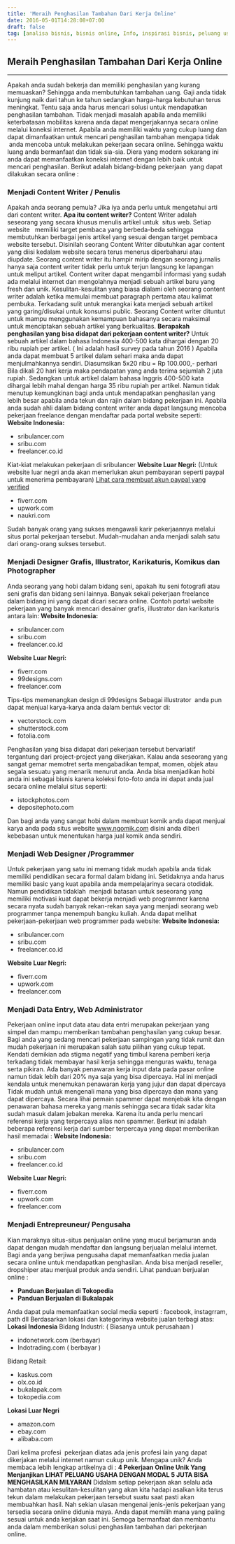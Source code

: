 ```yaml
---
title: 'Meraih Penghasilan Tambahan Dari Kerja Online'
date: 2016-05-01T14:28:08+07:00
draft: false
tag: [analisa bisnis, bisnis online, Info, inspirasi bisnis, peluang usaha, ulasan bisnis]
---
```

## Meraih Penghasilan Tambahan Dari Kerja Online
-----

Apakah anda sudah bekerja dan memiliki penghasilan yang kurang memuaskan? Sehingga anda membutuhkan tambahan uang. Gaji anda tidak kunjung naik dari tahun ke tahun sedangkan harga-harga kebutuhan terus meningkat. Tentu saja anda harus mencari solusi untuk mendapatkan penghasilan tambahan. Tidak menjadi masalah apabila anda memiliki keterbatasan mobilitas karena anda dapat mengerjakannya secara online melalui koneksi internet. Apabila anda memiliki waktu yang cukup luang dan dapat dimanfaatkan untuk mencari penghasilan tambahan mengapa tidak  anda mencoba untuk melakukan pekerjaan secara online. Sehingga waktu luang anda bermanfaat dan tidak sia-sia. Diera yang modern sekarang ini anda dapat memanfaatkan koneksi internet dengan lebih baik untuk mencari penghasilan. Berikut adalah bidang-bidang pekerjaan  yang dapat dilakukan secara online :

### Menjadi Content Writer / Penulis

Apakah anda seorang pemula? Jika iya anda perlu untuk mengetahui arti dari content writer. **Apa itu content writer?** Content Writer adalah seseorang yang secara khusus menulis artikel untuk  situs web. Setiap website   memiliki target pembaca yang berbeda-beda sehingga membutuhkan berbagai jenis artikel yang sesuai dengan target pembaca website tersebut. Disinilah seorang Content Writer dibutuhkan agar content yang diisi kedalam website secara terus menerus diperbaharui atau diupdate. Seorang content writer itu hampir mirip dengan seorang jurnalis hanya saja content writer tidak perlu untuk terjun langsung ke lapangan untuk meliput artikel. Content writer dapat mengambil informasi yang sudah ada melalui internet dan mengolahnya menjadi sebuah artikel baru yang fresh dan unik. Kesulitan-kesulitan yang biasa dialami oleh seorang content writer adalah ketika memulai membuat paragraph pertama atau kalimat pembuka. Terkadang sulit untuk merangkai kata menjadi sebuah artikel yang garing/disukai untuk konsumsi public. Seorang Content writer dituntut untuk mampu menggunakan kemampuan bahasanya secara maksimal untuk menciptakan sebuah artikel yang berkualitas. **Berapakah penghasilan yang bisa didapat dari pekerjaan content writer?** Untuk sebuah artikel dalam bahasa Indonesia 400-500 kata dihargai dengan 20 ribu rupiah per artikel. ( Ini adalah hasil survey pada tahun 2016 ) Apabila anda dapat membuat 5 artikel dalam sehari maka anda dapat menjulmahkannya sendiri. Diasumsikan 5x20 ribu = Rp 100.000,- perhari Bila dikali 20 hari kerja maka pendapatan yang anda terima sejumlah 2 juta rupiah. Sedangkan untuk artikel dalam bahasa Inggris 400-500 kata dihargai lebih mahal dengan harga 35 ribu rupiah per artikel. Namun tidak menutup kemungkinan bagi anda untuk mendapatkan penghasilan yang lebih besar apabila anda tekun dan rajin dalam bidang pekerjaan ini. Apabila anda sudah ahli dalam bidang content writer anda dapat langsung mencoba pekerjaan freelance dengan mendaftar pada portal website seperti: **Website Indonesia:**

*   sribulancer.com
*   sribu.com
*   freelancer.co.id

Kiat-kiat melakukan pekerjaan di sribulancer **Website Luar Negri:** (Untuk website luar negri anda akan memerlukan akun pembayaran seperti paypal untuk menerima pembayaran) [Lihat cara membuat akun paypal yang verified](/cara-membuat-akun-paypal-verified/)

*   fiverr.com
*   upwork.com
*   naukri.com

Sudah banyak orang yang sukses mengawali karir pekerjaannya melalui situs portal pekerjaan tersebut. Mudah-mudahan anda menjadi salah satu dari orang-orang sukses tersebut.

### Menjadi Designer Grafis, Illustrator, Karikaturis, Komikus dan Photographer

Anda seorang yang hobi dalam bidang seni, apakah itu seni fotografi atau seni grafis dan bidang seni lainnya. Banyak sekali pekerjaan freelance dalam bidang ini yang dapat dicari secara online. Contoh portal website pekerjaan yang banyak mencari desainer grafis, illustrator dan karikaturis antara lain: **Website Indonesia:**

*   sribulancer.com
*   sribu.com
*   freelancer.co.id

**Website Luar Negri:**

*   fiverr.com
*   99designs.com
*   freelancer.com

Tips-tips memenangkan design di 99designs Sebagai illustrator  anda pun dapat menjual karya-karya anda dalam bentuk vector di:

*   vectorstock.com
*   shutterstock.com
*   fotolia.com

Penghasilan yang bisa didapat dari pekerjaan tersebut bervariatif tergantung dari project-project yang dikerjakan. Kalau anda seseorang yang sangat gemar memotret serta mengabadikan tempat, momen, objek atau segala sesuatu yang menarik menurut anda. Anda bisa menjadikan hobi anda ini sebagai bisnis karena koleksi foto-foto anda ini dapat anda jual secara online melalui situs seperti:

*   istockphotos.com
*   depositephoto.com

Dan bagi anda yang sangat hobi dalam membuat komik anda dapat menjual karya anda pada situs website www.ngomik.com disini anda diberi kebebasan untuk menentukan harga jual komik anda sendiri.

### Menjadi Web Designer /Programmer

Untuk pekerjaan yang satu ini memang tidak mudah apabila anda tidak memiliki pendidikan secara formal dalam bidang ini. Setidaknya anda harus memiliki basic yang kuat apabila anda mempelajarinya secara otodidak. Namun pendidikan tidaklah  menjadi batasan untuk seseorang yang memiliki motivasi kuat dapat bekerja menjadi web programmer karena secara nyata sudah banyak rekan-rekan saya yang menjadi seorang web programmer tanpa menempuh bangku kuliah. Anda dapat melihat pekerjaan-pekerjaan web programmer pada website: **Website Indonesia:**

*   sribulancer.com
*   sribu.com
*   freelancer.co.id

**Website Luar Negri:**

*   fiverr.com
*   upwork.com
*   freelancer.com

### Menjadi Data Entry, Web Administrator

Pekerjaan online input data atau data entri merupakan pekerjaan yang simpel dan mampu memberikan tambahan penghasilan yang cukup besar. Bagi anda yang sedang mencari pekerjaan sampingan yang tidak rumit dan mudah pekerjaan ini merupakan salah satu pilihan yang cukup tepat. Kendati demikian ada stigma negatif yang timbul karena pemberi kerja terkadang tidak membayar hasil kerja sehingga menguras waktu, tenaga serta pikiran. Ada banyak penawaran kerja input data pada pasar online namun tidak lebih dari 20% nya saja yang bisa dipercaya. Hal ini menjadi kendala untuk menemukan penawaran kerja yang jujur dan dapat dipercaya Tidak mudah untuk mengenali mana yang bisa dipercaya dan mana yang dapat dipercaya. Secara lihai pemain spammer dapat menjebak kita dengan penawaran bahasa mereka yang manis sehingga secara tidak sadar kita sudah masuk dalam jebakan mereka. Karena itu anda perlu mencari referensi kerja yang terpercaya alias non spammer. Berikut ini adalah beberapa referensi kerja dari sumber terpercaya yang dapat memberikan hasil memadai : **Website Indonesia:**

*   sribulancer.com
*   sribu.com
*   freelancer.co.id

**Website Luar Negri:**

*   fiverr.com
*   upwork.com
*   freelancer.com

### Menjadi Entrepreuneur/ Pengusaha

Kian maraknya situs-situs penjualan online yang mucul berjamuran anda dapat dengan mudah mendaftar dan langsung berjualan melalui internet. Bagi anda yang berjiwa pengusaha dapat memanfaatkan media jualan secara online untuk mendapatkan penghasilan. Anda bisa menjadi reseller, dropshiper atau menjual produk anda sendiri. Lihat panduan berjualan online :

*   **Panduan Berjualan di Tokopedia**
*   **Panduan Berjualan di Bukalapak**

Anda dapat pula memanfaatkan social media seperti : facebook, instagrram, path dll Berdasarkan lokasi dan kategorinya website jualan terbagi atas: **Lokasi Indonesia** Bidang Industri: ( Biasanya untuk perusahaan )

*   indonetwork.com (berbayar)
*   Indotrading.com ( berbayar )

Bidang Retail:

*   kaskus.com
*   olx.co.id
*   bukalapak.com
*   tokopedia.com

**Lokasi Luar Negri**

*   amazon.com
*   ebay.com
*   alibaba.com

Dari kelima profesi  pekerjaan diatas ada jenis profesi lain yang dapat dikerjakan melalui internet namun cukup unik. Mengapa unik? Anda membaca lebih lengkap artikelnya di : **4 Pekerjaan Online Unik Yang Menjanjikan** **LIHAT PELUANG USAHA DENGAN MODAL 5 JUTA BISA MENGHASILKAN MILYARAN** Didalam setiap pekerjaan akan selalu ada hambatan atau kesulitan-kesulitan yang akan kita hadapi asalkan kita terus tekun dalam melakukan pekerjaan tersebut suatu saat pasti akan membuahkan hasil. Nah sekian ulasan mengenai jenis-jenis pekerjaan yang tersedia secara online didunia maya. Anda dapat memilih mana yang paling sesuai untuk anda kerjakan saat ini. Semoga bermanfaat dan membantu anda dalam memberikan solusi penghasilan tambahan dari pekerjaan online.